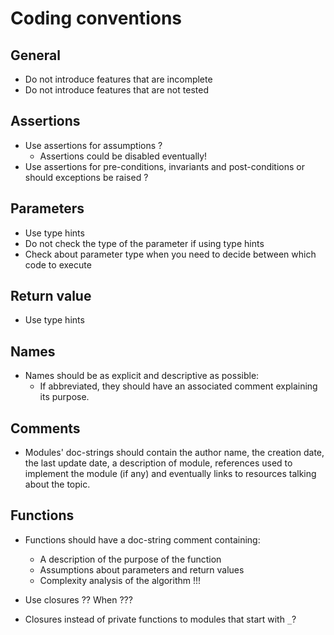 # Coding conventions

## General

- Do not introduce features that are incomplete
- Do not introduce features that are not tested

## Assertions

- Use assertions for assumptions ?
	- Assertions could be disabled eventually!
- Use assertions for pre-conditions, invariants and post-conditions or should exceptions be raised ?

## Parameters

- Use type hints
- Do not check the type of the parameter if using type hints
- Check about parameter type when you need to decide between which code to execute


## Return value

- Use type hints

## Names

- Names should be as explicit and descriptive as possible:
	- If abbreviated, they should have an associated comment explaining its purpose.

## Comments

- Modules' doc-strings should contain the author name, the creation date, the last update date, a description of module, references used to implement the module (if any) and eventually links to resources talking about the topic.

## Functions

- Functions should have a doc-string comment containing:
	- A description of the purpose of the function
	- Assumptions about parameters and return values
	- Complexity analysis of the algorithm !!!

- Use closures ?? When ???
- Closures instead of private functions to modules that start with `_`?

